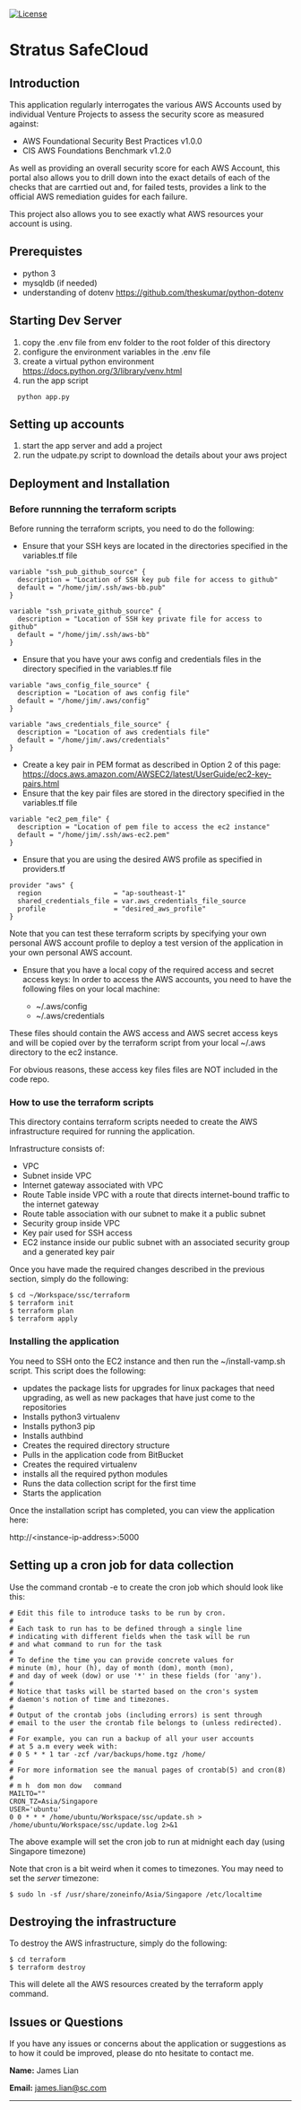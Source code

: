 [![License](https://img.shields.io/badge/License-Apache%202.0-blue.svg)](https://opensource.org/licenses/Apache-2.0)


# Stratus SafeCloud

## Introduction
This application regularly interrogates the various AWS Accounts used by individual Venture Projects 
to assess the security score as measured against:

* AWS Foundational Security Best Practices v1.0.0
* CIS AWS Foundations Benchmark v1.2.0

As well as providing an overall security score for each AWS Account, this portal also allows you to 
drill down into the exact details of each of the checks that are carrtied out and, for failed
tests, provides a link to the official AWS remediation guides for each failure.

This project also allows you to see exactly what AWS resources your account is using.

## Prerequistes
* python 3
* mysqldb (if needed)
* understanding of dotenv https://github.com/theskumar/python-dotenv

## Starting Dev Server
1. copy the .env file from env folder to the root folder of this directory
2. configure the environment variables in the .env file
3. create a virtual python environment https://docs.python.org/3/library/venv.html
4. run the app script
```
  python app.py
```

## Setting up accounts
1. start the app server and add a project
2. run the udpate.py script to download the details about your aws project


## Deployment and Installation

### Before runnning the terraform scripts
Before running the terraform scripts, you need to do the following:
* Ensure that your SSH keys are located in the directories specified in the variables.tf file
```
variable "ssh_pub_github_source" {
  description = "Location of SSH key pub file for access to github"
  default = "/home/jim/.ssh/aws-bb.pub"
}

variable "ssh_private_github_source" {
  description = "Location of SSH key private file for access to github"
  default = "/home/jim/.ssh/aws-bb"
}
```
* Ensure that you have your aws config and credentials files in the directory specified in the variables.tf file
```
variable "aws_config_file_source" {
  description = "Location of aws config file"
  default = "/home/jim/.aws/config"
}

variable "aws_credentials_file_source" {
  description = "Location of aws credentials file"
  default = "/home/jim/.aws/credentials"
}
```
* Create a key pair in PEM format as described in Option 2 of this page: https://docs.aws.amazon.com/AWSEC2/latest/UserGuide/ec2-key-pairs.html
* Ensure that the key pair files are stored in the directory specified in the variables.tf file
```
variable "ec2_pem_file" {
  description = "Location of pem file to access the ec2 instance"
  default = "/home/jim/.ssh/aws-ec2.pem"
}
```
* Ensure that you are using the desired AWS profile as specified in providers.tf
```
provider "aws" {
  region                  = "ap-southeast-1"
  shared_credentials_file = var.aws_credentials_file_source
  profile                 = "desired_aws_profile"
}
```
Note that you can test these terraform scripts by specifying your own personal AWS account profile to deploy a test version of the application
in your own personal AWS account.

* Ensure that you have a local copy of the required access and secret access keys:
In order to access the AWS accounts, you need to have the following files on your local machine:

  * ~/.aws/config
  * ~/.aws/credentials

These files should contain the AWS access and AWS secret access keys and will be copied over by the 
terraform script from your local ~/.aws directory to the ec2 instance.

For obvious reasons, these access key files files are NOT included in the code repo.

### How to use the terraform scripts
This directory contains terraform scripts needed to create the AWS infrastructure required for running the application.

Infrastructure consists of:
* VPC
* Subnet inside VPC
* Internet gateway associated with VPC
* Route Table inside VPC with a route that directs internet-bound traffic to the internet gateway
* Route table association with our subnet to make it a public subnet
* Security group inside VPC
* Key pair used for SSH access
* EC2 instance inside our public subnet with an associated security group and a generated key pair

Once you have made the required changes described in the previous section, simply do the following:
```
$ cd ~/Workspace/ssc/terraform
$ terraform init
$ terraform plan
$ terraform apply
```

### Installing the application
You need to SSH onto the EC2 instance and then run the ~/install-vamp.sh script.
This script does the following:
* updates the package lists for upgrades for linux packages 
  that need upgrading, as well as new packages that have just come to the repositories 
* Installs python3 virtualenv
* Installs python3 pip
* Installs authbind
* Creates the required directory structure
* Pulls in the application code from BitBucket
* Creates the required virtualenv 
* installs all the required python modules
* Runs the data collection script for the first time
* Starts the application

Once the installation script has completed, you can view the application here:

http://\<instance-ip-address\>:5000

## Setting up a cron job for data collection
Use the command crontab -e to create the cron job which should look like this:

    # Edit this file to introduce tasks to be run by cron.
    # 
    # Each task to run has to be defined through a single line
    # indicating with different fields when the task will be run
    # and what command to run for the task
    # 
    # To define the time you can provide concrete values for
    # minute (m), hour (h), day of month (dom), month (mon),
    # and day of week (dow) or use '*' in these fields (for 'any').
    # 
    # Notice that tasks will be started based on the cron's system
    # daemon's notion of time and timezones.
    # 
    # Output of the crontab jobs (including errors) is sent through
    # email to the user the crontab file belongs to (unless redirected).
    # 
    # For example, you can run a backup of all your user accounts
    # at 5 a.m every week with:
    # 0 5 * * 1 tar -zcf /var/backups/home.tgz /home/
    # 
    # For more information see the manual pages of crontab(5) and cron(8)
    # 
    # m h  dom mon dow   command
    MAILTO=""
    CRON_TZ=Asia/Singapore
    USER='ubuntu'
    0 0 * * * /home/ubuntu/Workspace/ssc/update.sh > /home/ubuntu/Workspace/ssc/update.log 2>&1

The above example will set the cron job to run at midnight each day (using Singapore timezone)

Note that cron is a bit weird when it comes to timezones.  You may need to set the *server* timezone:

    $ sudo ln -sf /usr/share/zoneinfo/Asia/Singapore /etc/localtime

## Destroying the infrastructure
To destroy the AWS infrastructure, simply do the following:
```shell script
$ cd terraform
$ terraform destroy
```
This will delete all the AWS resources created by the terraform apply command.

## Issues or Questions
If you have any issues or concerns about the application or suggestions as to how 
it could be improved, please do nto hesitate to contact me.

**Name:**      James Lian

**Email:**      james.lian@sc.com

***


